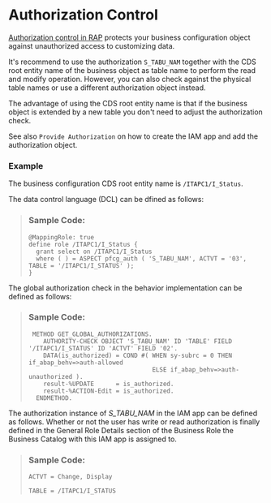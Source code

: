 <!-- loio1503a525e32447e9b62c9a45fd263315 -->

# Authorization Control



[Authorization control in RAP](https://help.sap.com/docs/BTP/923180ddb98240829d935862025004d6/375a8124b22948688ac1c55297868d06.html) protects your business configuration object against unauthorized access to customizing data.

It's recommend to use the authorization `S_TABU_NAM` together with the CDS root entity name of the business object as table name to perform the read and modify operation. However, you can also check against the physical table names or use a different authorization object instead.

The advantage of using the CDS root entity name is that if the business object is extended by a new table you don't need to adjust the authorization check.

See also `Provide Authorization` on how to create the IAM app and add the authorization object.



### Example

The business configuration CDS root entity name is `/ITAPC1/I_Status`.

The data control language \(DCL\) can be dfined as follows:

> ### Sample Code:  
> ```
> @MappingRole: true
> define role /ITAPC1/I_Status {
>   grant select on /ITAPC1/I_Status
>   where ( ) = ASPECT pfcg_auth ( 'S_TABU_NAM', ACTVT = '03', TABLE = '/ITAPC1/I_STATUS' );
> }
> ```

The global authorization check in the behavior implementation can be defined as follows:

> ### Sample Code:  
> ```
>  METHOD GET_GLOBAL_AUTHORIZATIONS.
>     AUTHORITY-CHECK OBJECT 'S_TABU_NAM' ID 'TABLE' FIELD '/ITAPC1/I_STATUS' ID 'ACTVT' FIELD '02'.
>     DATA(is_authorized) = COND #( WHEN sy-subrc = 0 THEN if_abap_behv=>auth-allowed
>                                   ELSE if_abap_behv=>auth-unauthorized ).
>     result-%UPDATE      = is_authorized.
>     result-%ACTION-Edit = is_authorized.
>   ENDMETHOD.
> ```

The authorization instance of *S\_TABU\_NAM* in the IAM app can be defined as follows. Whether or not the user has write or read authorization is finally defined in the General Role Details section of the Business Role the Business Catalog with this IAM app is assigned to.

> ### Sample Code:  
> ```
> ACTVT = Change, Display
> 
> TABLE = /ITAPC1/I_STATUS
> ```


